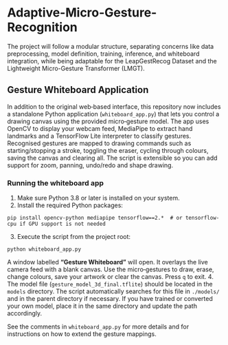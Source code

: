# Adaptive-Micro-Gesture-Recognition
The project will follow a modular structure, separating concerns like data preprocessing, model definition, training, inference, and whiteboard integration, while being adaptable for the LeapGestRecog Dataset and the Lightweight Micro-Gesture Transformer (LMGT).
## Gesture Whiteboard Application

In addition to the original web‑based interface, this repository now includes a standalone Python application (`whiteboard_app.py`) that lets you control a drawing canvas using the provided micro‑gesture model.  The app uses OpenCV to display your webcam feed, MediaPipe to extract hand landmarks and a TensorFlow Lite interpreter to classify gestures. Recognised gestures are mapped to drawing commands such as starting/stopping a stroke, toggling the eraser, cycling through colours, saving the canvas and clearing all.  The script is extensible so you can add support for zoom, panning, undo/redo and shape drawing.

### Running the whiteboard app

1. Make sure Python 3.8 or later is installed on your system.
2. Install the required Python packages:

```
pip install opencv-python mediapipe tensorflow==2.*  # or tensorflow-cpu if GPU support is not needed
```

3. Execute the script from the project root:

```
python whiteboard_app.py
```

   A window labelled **“Gesture Whiteboard”** will open. It overlays the live camera feed with a blank canvas.  Use the micro‑gestures to draw, erase, change colours, save your artwork or clear the canvas.  Press `q` to exit.
4. The model file (`gesture_model_3d_final.tflite`) should be located in the `models` directory.  The script automatically searches for this file in `./models/` and in the parent directory if necessary.  If you have trained or converted your own model, place it in the same directory and update the path accordingly.

See the comments in `whiteboard_app.py` for more details and for instructions on how to extend the gesture mappings.
